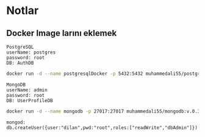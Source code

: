 # Notlar

## Docker Image larını eklemek

    PostgreSQL
    userName: postgres
    password: root
    DB: AuthDB
```bash
docker run -d --name postgresqlDocker -p 5432:5432 muhammedali55/postgresql:v.0.1
```
    MongoDB
    userName: admin
    password: root
    DB: UserProfileDB
```bash
docker run -d --name mongodb -p 27017:27017 muhammedali55/mongodb:v.0.3
```
    mongod:
    db.createUser({user:"dilan",pwd:"root",roles:["readWrite","dbAdmin"]})